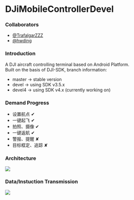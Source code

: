 # DJiMobileControllerDevel
### Collaborators
  - [@TrafalgarZZZ](https://github.com/TrafalgarZZZ)
  - [@hwding](https://github.com/hwding)

### Introduction
A DJI aircraft controlling terminal based on Android Platform.  
Built on the basis of DJI-SDK, branch information:
  - master -> stable version
  - devel -> using SDK v3.5.x
  - devel4 -> using SDK v4.x (currently working on)
  
### Demand Progress
  - 设置航点 ✔
  - 一键起飞 ✔
  - 拍照、摄像 ✔
  - 一键返航 ✔
  - 警报、提醒 ✘
  - 目标框定、追踪 ✘


### Architecture
![](https://github.com/hwding/DJiMobileControllerDevel/blob/devel/art/DJI_MOB_SDK_INIT.png)  

### Data/Instuction Transmission
![](https://github.com/hwding/DJiMobileControllerDevel/blob/devel4/art/MO-OB_COMM.png)
